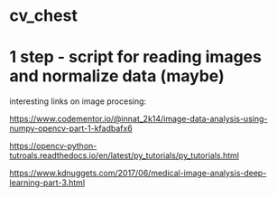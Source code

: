 # cv_chest

# 1 step - script for reading images and normalize data (maybe)

interesting links on image procesing: 

https://www.codementor.io/@innat_2k14/image-data-analysis-using-numpy-opencv-part-1-kfadbafx6

https://opencv-python-tutroals.readthedocs.io/en/latest/py_tutorials/py_tutorials.html

https://www.kdnuggets.com/2017/06/medical-image-analysis-deep-learning-part-3.html
